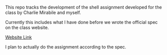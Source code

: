 This repo tracks the development of the shell assignment developed for the class by Charlie Mirabile and myself.

Currently this includes what I have done before we wrote the official spec on the class website.

[Website Link](https://kdlp.underground.software/A1.html)

I plan to actually do the assignment according to the spec.
